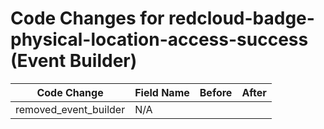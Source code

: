 # Code Changes for redcloud-badge-physical-location-access-success (Event Builder)

| Code Change | Field Name | Before | After |
|-------------|------------|--------|-------|
| removed_event_builder | N/A |  |  |
